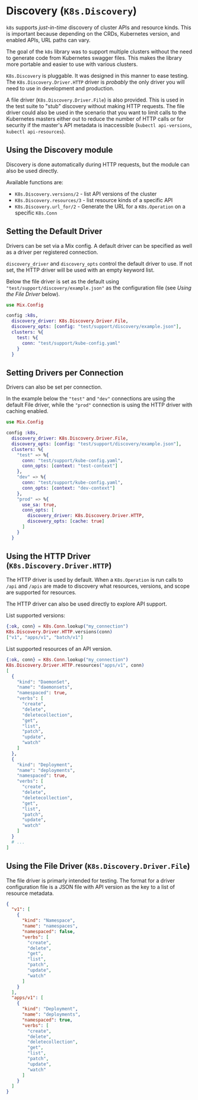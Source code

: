 # Discovery (`K8s.Discovery`)

`k8s` supports _just-in-time_ discovery of cluster APIs and resource kinds. This is important because depending on the CRDs, Kubernetes version, and enabled APIs, URL paths can vary.

The goal of the `k8s` library was to support multiple clusters without the need to generate code from Kubernetes swagger files. This makes the library more portable and easier to use with various clusters.

`K8s.Discovery` is pluggable. It was designed in this manner to ease testing. The `K8s.Discovery.Driver.HTTP` driver is _probably_ the only driver you will need to use in development and production.

A file driver (`K8s.Discovery.Driver.File`) is also provided. This is used in the test suite to "stub" discovery without making HTTP requests. The file driver could also be used in the scenario that you want to limit calls to the Kubernetes masters either out to reduce the number of HTTP calls or for security if the master's API metadata is inaccessible (`kubectl api-versions`, `kubectl api-resources`).

## Using the Discovery module

Discovery is done automatically during HTTP requests, but the module can also be used directly.

Available functions are:

* `K8s.Discovery.versions/2` - list API versions of the cluster
* `K8s.Discovery.resources/3` - list resource kinds of a specific API
* `K8s.Discovery.url_for/2` - Generate the URL for a `K8s.Operation` on a specific `K8s.Conn`

## Setting the Default Driver

Drivers can be set via a Mix config. A default driver can be specified as well as a driver per registered connection.

`discovery_driver` and `discovery_opts` control the default driver to use. If not set, the HTTP driver will be used with an empty keyword list.

Below the file driver is set as the default using `"test/support/discovery/example.json"` as the configuration file (see _Using the File Driver_ below).

```elixir
use Mix.Config

config :k8s,
  discovery_driver: K8s.Discovery.Driver.File,
  discovery_opts: [config: "test/support/discovery/example.json"],
  clusters: %{
    test: %{
      conn: "test/support/kube-config.yaml"
    }
  }

```

## Setting Drivers per Connection

Drivers can also be set per connection.

In the example below the `"test"` and `"dev"` connections are using the default File driver, while the `"prod"` connection is using the HTTP driver with caching enabled.

```elixir
use Mix.Config

config :k8s,
  discovery_driver: K8s.Discovery.Driver.File,
  discovery_opts: [config: "test/support/discovery/example.json"],
  clusters: %{
    "test" => %{
      conn: "test/support/kube-config.yaml",
      conn_opts: [context: "test-context"]
    },
    "dev" => %{
      conn: "test/support/kube-config.yaml",
      conn_opts: [context: "dev-context"]
    },
    "prod" => %{
      use_sa: true,
      conn_opts: [
        discovery_driver: K8s.Discovery.Driver.HTTP,
        discovery_opts: [cache: true]
      ]
    }
  }

```

## Using the HTTP Driver (`K8s.Discovery.Driver.HTTP`)

The HTTP driver is used by default. When a `K8s.Operation` is run calls to `/api` and `/apis` are made to discovery what resources, versions, and scope are supported for resources.

The HTTP driver can also be used directly to explore API support.

List supported versions:

```elixir
{:ok, conn} = K8s.Conn.lookup("my_connection")
K8s.Discovery.Driver.HTTP.versions(conn)
["v1", "apps/v1", "batch/v1"]
```

List supported resources of an API version.

```elixir
{:ok, conn} = K8s.Conn.lookup("my_connection")
K8s.Discovery.Driver.HTTP.resources("apps/v1", conn)
[
  {
    "kind": "DaemonSet",
    "name": "daemonsets",
    "namespaced": true,
    "verbs": [
      "create",
      "delete",
      "deletecollection",
      "get",
      "list",
      "patch",
      "update",
      "watch"
    ]
  },
  {
    "kind": "Deployment",
    "name": "deployments",
    "namespaced": true,
    "verbs": [
      "create",
      "delete",
      "deletecollection",
      "get",
      "list",
      "patch",
      "update",
      "watch"
    ]
  }
  # ...
]
```

## Using the File Driver (`K8s.Discovery.Driver.File`)

The file driver is primarly intended for testing. The format for a driver configuration file is a JSON file with API version as the key to a list of resource metadata.

```json
{
  "v1": [
    {
      "kind": "Namespace",
      "name": "namespaces",
      "namespaced": false,
      "verbs": [
        "create",
        "delete",
        "get",
        "list",
        "patch",
        "update",
        "watch"
      ]
    }
  ],
  "apps/v1": [
    {
      "kind": "Deployment",
      "name": "deployments",
      "namespaced": true,
      "verbs": [
        "create",
        "delete",
        "deletecollection",
        "get",
        "list",
        "patch",
        "update",
        "watch"
      ]
    }
  ]
}
```